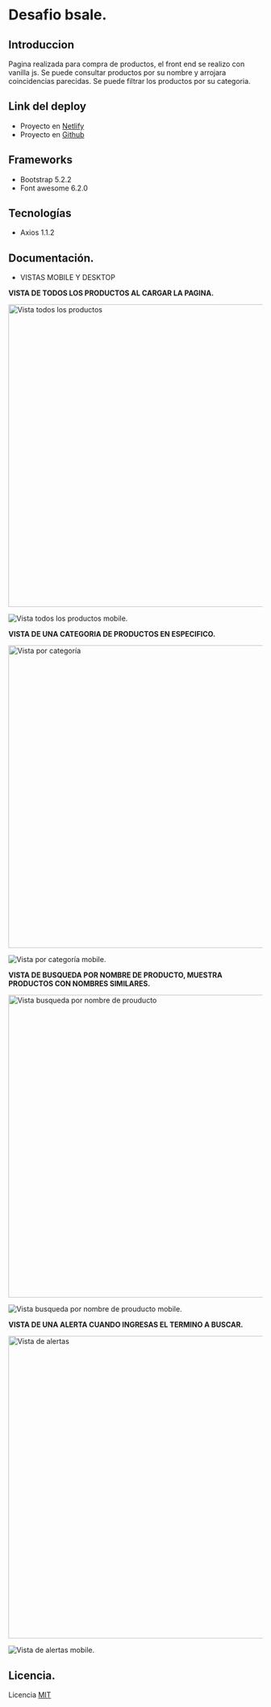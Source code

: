 # Desafio bsale.
## Introduccion

Pagina realizada para compra de productos, el front end se realizo con vanilla js.
Se puede consultar productos por su nombre y arrojara coincidencias parecidas.
Se puede filtrar los productos por su categoria.

## Link del deploy
- Proyecto en [Netlify](https://wonderful-gecko-eea1f2.netlify.app/ "Proyecto en netlify") <br />
- Proyecto en [Github](https://github.com/luisangeluis/DesafioBsaleFront "Proyecto en github")


## Frameworks
- Bootstrap 5.2.2
- Font awesome 6.2.0

## Tecnologías
- Axios 1.1.2

## Documentación.
- VISTAS MOBILE Y DESKTOP

**VISTA DE TODOS LOS PRODUCTOS AL CARGAR LA PAGINA.**

<img src="./assets/images/vistasBsale/vista-1_bsale.png" width="1000" height="600" alt="Vista todos los productos"/>

![Vista todos los productos mobile.](./assets/images/vistasBsale/vista-1-movil_bsale.png "Vista todos los productos mobile.")

**VISTA DE UNA CATEGORIA DE PRODUCTOS EN ESPECIFICO.**

<img src="./assets/images/vistasBsale/vista-2_bsale.png" width="1000" height="600" alt="Vista por categoría"/>

![Vista por categoría mobile.](./assets/images/vistasBsale/vista-2-movil_bsale.png "Vista por categoría mobile.")


**VISTA DE BUSQUEDA POR NOMBRE DE PRODUCTO, MUESTRA PRODUCTOS CON NOMBRES SIMILARES.**

<img src="./assets/images/vistasBsale/vista-3_bsale.png" width="1000" height="600" alt="Vista busqueda por nombre de prouducto"/>

![Vista busqueda por nombre de prouducto mobile.](./assets/images/vistasBsale/vista-3-movil_bsale.png "Vista todos los productos mobile.")


**VISTA DE UNA ALERTA CUANDO INGRESAS EL TERMINO A BUSCAR.**

<img src="./assets/images/vistasBsale/vista-4_bsale.png" width="1000" height="600" alt="Vista de alertas"/>

![Vista de alertas mobile.](./assets/images/vistasBsale/vista-4-movil_bsale.png "Vista de alertas mobile.")

## Licencia.

Licencia [MIT](https://opensource.org/licenses/MIT)

